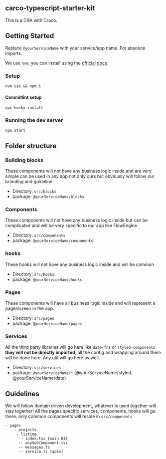 ## carco-typescript-starter-kit

This is a CRA with Craco.

## Getting Started

Replace `@yourServiceName` with your service/app name. For absolute imports.

We use `nvm`, you can install using the [official docs](https://github.com/nvm-sh/nvm).

### Setup

`nvm use && npm i`

#### Commitlint setup

```
npx husky install
```

### Running the dev server

`npm start`

## Folder structure

### Building blocks

These components will not have any business logic inside and are very simple can be used in any app not only ours but obviously will follow our branding and guideline.

- Directory: `src/blocks`
- package: `@yourServiceName/blocks`

### Components

These components will not have any business logic inside but can be complicated and will be very specific to our app like FlowEngine

- Directory: `src/components`
- package: `@yourServiceName/components`

### hooks

These hooks will not have any business logic inside and will be common

- Directory: `src/hooks`
- package: `@yourServiceName/hooks`

### Pages

These components will have all business logic inside and will represent a page/screen in the app.

- Directory: `src/pages`
- package: `@yourServiceName/pages`

### Services

All the third party libraries will go here like `date-fns` or `styled-components` **they will not be directly imported**, all the config and wrapping around them will be done here. Any util will go here as well.

- Directory: `src/services`
- package: `@yourServiceName/*` (@yourServiceName/styled, @yourServiceName/date)

## Guidelines

We will follow domain driven development, whatever is used together will stay together! All the pages specific services, components, hooks will go there, only common components will reside in `src/components`

```
- pages
    - projects
     - listing
      -- index.tsx [main UI]
      -- anySubComponent.tsx
      -- messages.ts
      -- service.ts [apis]
```
